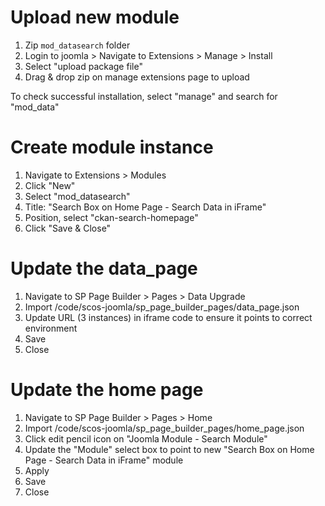 # Upload new module

1. Zip `mod_datasearch` folder
2. Login to joomla > Navigate to Extensions > Manage > Install
3. Select "upload package file"
4. Drag & drop zip on manage extensions page to upload

To check successful installation, select "manage" and search for "mod_data"

# Create module instance

1.  Navigate to Extensions > Modules
2. Click "New"
3. Select "mod_datasearch"
4. Title: "Search Box on Home Page - Search Data in iFrame"
5. Position, select "ckan-search-homepage"
6. Click "Save & Close"

# Update the data_page

1. Navigate to SP Page Builder > Pages > Data Upgrade
2. Import /code/scos-joomla/sp_page_builder_pages/data_page.json
3. Update URL (3 instances) in iframe code to ensure it points to correct environment
4. Save
5. Close

# Update the home page

1. Navigate to SP Page Builder > Pages > Home
2. Import /code/scos-joomla/sp_page_builder_pages/home_page.json
3. Click edit pencil icon on "Joomla Module - Search Module"
4. Update the "Module" select box to point to new "Search Box on Home Page - Search Data in iFrame" module
5. Apply
6. Save
7. Close


